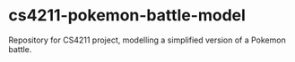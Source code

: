 # cs4211-pokemon-battle-model
Repository for CS4211 project, modelling a simplified version of a Pokemon battle.
